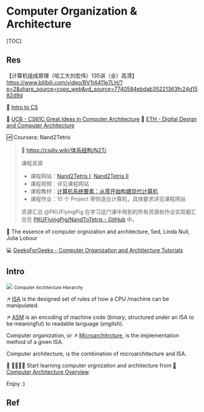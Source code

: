 # Computer Organization & Architecture

[TOC]



## Res
【计算机组成原理（哈工大刘宏伟）135讲（全）高清】 https://www.bilibili.com/video/BV1t4411e7LH/?p=2&share_source=copy_web&vd_source=7740584ebdab35221363fc24d1582d9d


🏫 [Intro to CS](../../../🗺%20CS_Overview/💋%20Intro%20to%20CS/Intro%20to%20CS.md)

🏫 [UCB - CS61C Great Ideas in Computer Architecture](../../../🏠%20Assets/UC%20Berkeley/CS61C%20Great%20Ideas%20in%20Computer%20Architecture/CS61C%20Great%20Ideas%20in%20Computer%20Architecture.md)
🏫 [ETH - Digital Design and Computer Architecture](../../../🏠%20Assets/ETH/Digital%20Design%20and%20Computer%20Architecture/Digital%20Design%20and%20Computer%20Architecture.md)


🆙 Coursera: Nand2Tetris

> 🔗 https://csdiy.wiki/体系结构/N2T/
> 
>课程资源
> - 课程网站：[Nand2Tetris I](https://www.coursera.org/learn/build-a-computer/home/week/1), [Nand2Tetris II](https://www.coursera.org/learn/nand2tetris2/home/welcome)
> - 课程视频：详见课程网站
> - 课程教材：[计算机系统要素：从零开始构建现代计算机](https://github.com/PKUFlyingPig/NandToTetris/blob/master/%5B%E8%AE%A1%E7%AE%97%E6%9C%BA%E7%B3%BB%E7%BB%9F%E8%A6%81%E7%B4%A0%EF%BC%9A%E4%BB%8E%E9%9B%B6%E5%BC%80%E5%A7%8B%E6%9E%84%E5%BB%BA%E7%8E%B0%E4%BB%A3%E8%AE%A1%E7%AE%97%E6%9C%BA%5D.(%E5%B0%BC%E8%90%A8).%E5%91%A8%E7%BB%B4.%E6%89%AB%E6%8F%8F%E7%89%88.pdf)
> - 课程作业：10 个 Project 带你造台计算机，具体要求详见课程网站
>
>资源汇总
>@PKUFlyingPig 在学习这门课中用到的所有资源和作业实现都汇总在 [PKUFlyingPig/NandToTetris - GitHub](https://github.com/PKUFlyingPig/NandToTetris) 中。


📖 The essence of computer orgnization and architecture, 5ed, Linda Null, Julia Lobour

💻 [GeeksForGeeks - Computer Organization and Architecture Tutorials](https://www.geeksforgeeks.org/computer-organization-and-architecture-tutorials/)


## Intro

![](../../../../../Assets/Pics/Screenshot%202023-03-01%20at%202.18.39%20PM.png)
<small>Computer Architecture Hierarchy </small>


↗ [ISA](👶🏽%20Basics/ISA.md) is the designed set of rules of how a CPU /machine can be manipulated.

↗ [ASM](../../👩‍💻%20Programming%20Languages/ASM/ASM.md) is an encoding of machine code (*binary*, structured under an ISA to be meaningful) to readable language (*english*).

Computer organization, or ↗ [Microarchitrcture](👶🏽%20Basics/Microarchitrcture.md), is the implementation method of a given ISA. 

Computer architecture, is the combination of microarchitecture and ISA.



🏃 🏃‍♀️🏃‍♂️ Start learning computer orgnization and architecture from [📌 Computer Architecture Overview](👶🏽%20Basics/📌%20Computer%20Architecture%20Overview.md). 

Enjoy :)


## Ref
